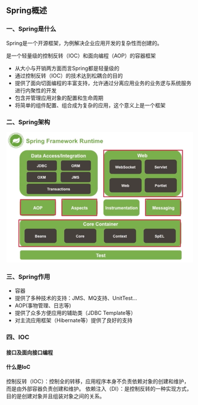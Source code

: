 ## Spring概述

### 一、Spring是什么

Spring是一个开源框架，为例解决企业应用开发的复杂性而创建的。

是一个轻量级的控制反转（IOC）和面向编程（AOP）的容器框架
- 从大小与开销两方面而言Spring都是轻量级的
- 通过控制反转（IOC）的技术达到松耦合的目的
- 提供了面向切面编程的丰富支持，允许通过分离应用业务的业务逻与系统服务进行内聚性的开发
- 包含并管理应用对象的配置和生命周期
- 将简单的组件配置、组合成为复杂的应用，这个意义上是一个框架

### 二、Spring架构

![title](https://raw.githubusercontent.com/XQLong/Image-Hosting/master/gitnote/2019/08/17/1566025647980-1566025648383.png)

### 三、Spring作用

- 容器
- 提供了多种技术的支持：JMS、MQ支持、UnitTest...
- AOP(事物管理、日志等)
- 提供了众多方便应用的辅助类（JDBC Template等）
- 对主流应用框架（Hibernate等）提供了良好的支持

### 四、IOC

#### 接口及面向接口编程

#### 什么是IoC

控制反转（IOC）：控制全的转移，应用程序本身不负责依赖对象的创建和维护，而是由外部容器负责创建和维护。
依赖注入（DI）：是控制反转的一种实现方式，目的是创建对象并且组装对象之间的关系。



